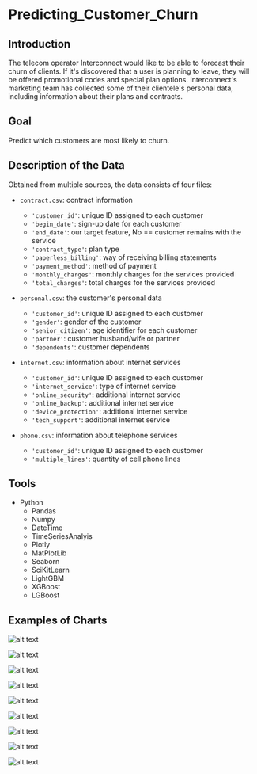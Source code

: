 # Predicting_Customer_Churn

## Introduction

The telecom operator Interconnect would like to be able to forecast their churn of clients. If it's discovered that a user is planning to leave, they will be offered promotional codes and special plan options. Interconnect's marketing team has collected some of their clientele's personal data, including information about their plans and contracts.


## Goal

Predict which customers are most likely to churn.

## Description of the Data

Obtained from multiple sources, the data consists of four files:

- `contract.csv`: contract information
  - `'customer_id'`: unique ID assigned to each customer
  - `'begin_date'`: sign-up date for each customer
  - `'end_date'`: our target feature, No == customer remains with the service
  - `'contract_type'`: plan type
  - `'paperless_billing'`: way of receiving billing statements
  - `'payment_method'`: method of payment
  - `'monthly_charges'`: monthly charges for the services provided
  - `'total_charges'`: total charges for the services provided

- `personal.csv`: the customer's personal data
  - `'customer_id'`: unique ID assigned to each customer
  - `'gender'`: gender of the customer
  - `'senior_citizen'`: age identifier for each customer
  - `'partner'`: customer husband/wife or partner
  - `'dependents'`: customer dependents

- `internet.csv`: information about internet services
  - `'customer_id'`: unique ID assigned to each customer
  - `'internet_service'`: type of internet service
  - `'online_security'`: additional internet service
  - `'online_backup'`: additional internet service
  - `'device_protection'`: additional internet service
  - `'tech_support'`: additional internet service

- `phone.csv`: information about telephone services
  - `'customer_id'`: unique ID assigned to each customer
  - `'multiple_lines'`: quantity of cell phone lines

## Tools

- Python
  - Pandas
  - Numpy
  - DateTime
  - TimeSeriesAnalyis
  - Plotly
  - MatPlotLib
  - Seaborn
  - SciKitLearn
  - LightGBM
  - XGBoost
  - LGBoost

## Examples of Charts

![alt text](https://github.com/michaeltwersky/Data_Projects_TripleTen/blob/main/Sprint%2017%20-%20Final%20Project/Images/Image%201.png)

![alt text](https://github.com/michaeltwersky/Data_Projects_TripleTen/blob/main/Sprint%2017%20-%20Final%20Project/Images/Image%202.png)

![alt text](https://github.com/michaeltwersky/Data_Projects_TripleTen/blob/main/Sprint%2017%20-%20Final%20Project/Images/Image%203.png)

![alt text](https://github.com/michaeltwersky/Data_Projects_TripleTen/blob/main/Sprint%2017%20-%20Final%20Project/Images/Image%204.png)

![alt text](https://github.com/michaeltwersky/Data_Projects_TripleTen/blob/main/Sprint%2017%20-%20Final%20Project/Images/Image%205.png)

![alt text](https://github.com/michaeltwersky/Data_Projects_TripleTen/blob/main/Sprint%2017%20-%20Final%20Project/Images/Image%206.png)

![alt text](https://github.com/michaeltwersky/Data_Projects_TripleTen/blob/main/Sprint%2017%20-%20Final%20Project/Images/Image%207.png)

![alt text](https://github.com/michaeltwersky/Data_Projects_TripleTen/blob/main/Sprint%2017%20-%20Final%20Project/Images/Image%208.png)

![alt text](https://github.com/michaeltwersky/Data_Projects_TripleTen/blob/main/Sprint%2017%20-%20Final%20Project/Images/Image%209.png)
